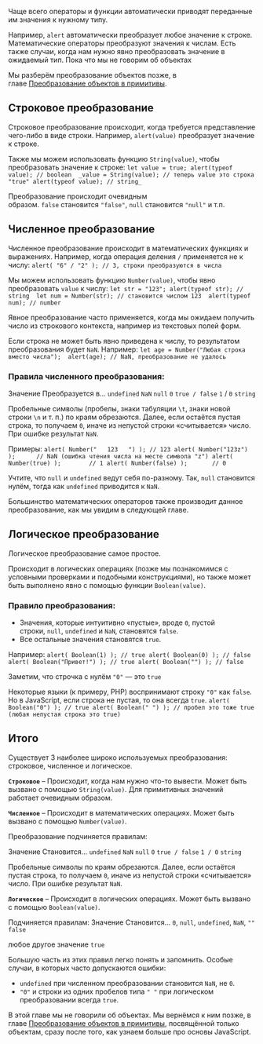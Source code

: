 Чаще всего операторы и функции автоматически приводят переданные им значения к нужному типу.

Например, `alert` автоматически преобразует любое значение к строке. 
Математические операторы преобразуют значения к числам.
Есть также случаи, когда нам нужно явно преобразовать значение в ожидаемый тип.
Пока что мы не говорим об объектах

Мы разберём преобразование объектов позже, в главе [Преобразование объектов в примитивы](https://learn.javascript.ru/object-toprimitive).

## Строковое преобразование

Строковое преобразование происходит, когда требуется представление чего-либо в виде строки.
Например, `alert(value)` преобразует значение к строке.

Также мы можем использовать функцию `String(value)`, чтобы преобразовать значение к строке:
[](https://learn.javascript.ru/type-conversions# "выполнить")
[](https://learn.javascript.ru/type-conversions# "открыть в песочнице")
`let value = true; alert(typeof value); // boolean  _value = String(value); // теперь value это строка "true" alert(typeof value); // string_`

Преобразование происходит очевидным образом. `false` становится `"false"`, `null` становится `"null"` и т.п.

## Численное преобразование

Численное преобразование происходит в математических функциях и выражениях.
Например, когда операция деления `/` применяется не к числу:
[](https://learn.javascript.ru/type-conversions# "выполнить")
[](https://learn.javascript.ru/type-conversions# "открыть в песочнице")
`alert( "6" / "2" ); // 3, строки преобразуются в числа`

Мы можем использовать функцию `Number(value)`, чтобы явно преобразовать `value` к числу:
[](https://learn.javascript.ru/type-conversions# "выполнить")
[](https://learn.javascript.ru/type-conversions# "открыть в песочнице")
`let str = "123"; alert(typeof str); // string  let num = Number(str); // становится числом 123  alert(typeof num); // number`

Явное преобразование часто применяется, когда мы ожидаем получить число из строкового контекста, например из текстовых полей форм.

Если строка не может быть явно приведена к числу, то результатом преобразования будет `NaN`. Например:
[](https://learn.javascript.ru/type-conversions# "выполнить")
[](https://learn.javascript.ru/type-conversions# "открыть в песочнице")
`let age = Number("Любая строка вместо числа");  alert(age); // NaN, преобразование не удалось`

### Правила численного преобразования:

Значение
Преобразуется в…
`undefined`
`NaN`
`null`
`0`
`true / false`
`1` / `0`
`string`

Пробельные символы (пробелы, знаки табуляции `\t`, знаки новой строки `\n` и т. п.) по краям обрезаются. Далее, если остаётся пустая строка, то получаем `0`, иначе из непустой строки «считывается» число. При ошибке результат `NaN`.

Примеры:
[](https://learn.javascript.ru/type-conversions# "выполнить")
[](https://learn.javascript.ru/type-conversions# "открыть в песочнице")
`alert( Number("   123   ") ); // 123 alert( Number("123z") );      // NaN (ошибка чтения числа на месте символа "z") alert( Number(true) );        // 1 alert( Number(false) );       // 0`

Учтите, что `null` и `undefined` ведут себя по-разному. Так, `null` становится нулём, тогда как `undefined` приводится к `NaN`.

Большинство математических операторов также производит данное преобразование, как мы увидим в следующей главе.

## Логическое преобразование

Логическое преобразование самое простое.

Происходит в логических операциях (позже мы познакомимся с условными проверками и подобными конструкциями), но также может быть выполнено явно с помощью функции `Boolean(value)`.

### Правило преобразования:
-   Значения, которые интуитивно «пустые», вроде `0`, пустой строки, `null`, `undefined` и `NaN`, становятся `false`.
-   Все остальные значения становятся `true`.

Например:
[](https://learn.javascript.ru/type-conversions# "выполнить")
[](https://learn.javascript.ru/type-conversions# "открыть в песочнице")
`alert( Boolean(1) ); // true alert( Boolean(0) ); // false  alert( Boolean("Привет!") ); // true alert( Boolean("") ); // false`

Заметим, что строчка с нулём `"0"` — это `true`

Некоторые языки (к примеру, PHP) воспринимают строку `"0"` как `false`. Но в JavaScript, если строка не пустая, то она всегда `true`.
[](https://learn.javascript.ru/type-conversions# "выполнить")
[](https://learn.javascript.ru/type-conversions# "открыть в песочнице")
`alert( Boolean("0") ); // true alert( Boolean(" ") ); // пробел это тоже true (любая непустая строка это true)`

## Итого

Существует 3 наиболее широко используемых преобразования: строковое, численное и логическое.

**`Строковое`** – Происходит, когда нам нужно что-то вывести. Может быть вызвано с помощью `String(value)`. Для примитивных значений работает очевидным образом.

**`Численное`** – Происходит в математических операциях. Может быть вызвано с помощью `Number(value)`.

Преобразование подчиняется правилам:

Значение
Становится…
`undefined`
`NaN`
`null`
`0`
`true / false`
`1 / 0`
`string`

Пробельные символы по краям обрезаются. Далее, если остаётся пустая строка, то получаем `0`, иначе из непустой строки «считывается» число. При ошибке результат `NaN`.

**`Логическое`** – Происходит в логических операциях. Может быть вызвано с помощью `Boolean(value)`.

Подчиняется правилам:
Значение
Становится…
`0`, `null`, `undefined`, `NaN`, `""`
`false`

любое другое значение
`true`

Большую часть из этих правил легко понять и запомнить. Особые случаи, в которых часто допускаются ошибки:

-   `undefined` при численном преобразовании становится `NaN`, не `0`.
-   `"0"` и строки из одних пробелов типа `" "` при логическом преобразовании всегда `true`.

В этой главе мы не говорили об объектах. Мы вернёмся к ним позже, в главе [Преобразование объектов в примитивы](https://learn.javascript.ru/object-toprimitive), посвящённой только объектам, сразу после того, как узнаем больше про основы JavaScript.
